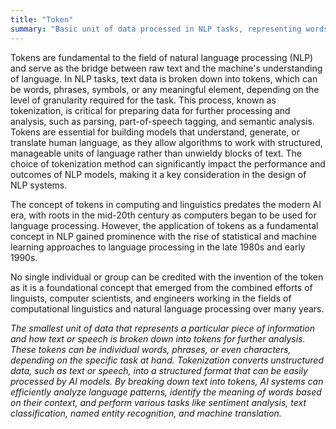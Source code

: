 ```yaml
---
title: "Token"
summary: "Basic unit of data processed in NLP tasks, representing words, characters, or subwords."
---
```

Tokens are fundamental to the field of natural language processing (NLP) and serve as the bridge between raw text and the machine's understanding of language. In NLP tasks, text data is broken down into tokens, which can be words, phrases, symbols, or any meaningful element, depending on the level of granularity required for the task. This process, known as tokenization, is critical for preparing data for further processing and analysis, such as parsing, part-of-speech tagging, and semantic analysis. Tokens are essential for building models that understand, generate, or translate human language, as they allow algorithms to work with structured, manageable units of language rather than unwieldy blocks of text. The choice of tokenization method can significantly impact the performance and outcomes of NLP models, making it a key consideration in the design of NLP systems.

The concept of tokens in computing and linguistics predates the modern AI era, with roots in the mid-20th century as computers began to be used for language processing. However, the application of tokens as a fundamental concept in NLP gained prominence with the rise of statistical and machine learning approaches to language processing in the late 1980s and early 1990s.

No single individual or group can be credited with the invention of the token as it is a foundational concept that emerged from the combined efforts of linguists, computer scientists, and engineers working in the fields of computational linguistics and natural language processing over many years.



_The smallest unit of data that represents a particular piece of information and how text or speech is broken down into tokens for further analysis. These tokens can be individual words, phrases, or even characters, depending on the specific task at hand. Tokenization converts unstructured data, such as text or speech, into a structured format that can be easily processed by AI models. By breaking down text into tokens, AI systems can efficiently analyze language patterns, identify the meaning of words based on their context, and perform various tasks like sentiment analysis, text classification, named entity recognition, and machine translation._

